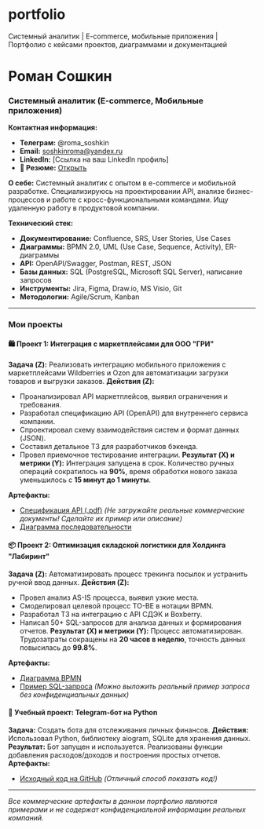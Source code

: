 # portfolio
Системный аналитик | E-commerce, мобильные приложения | Портфолио с кейсами проектов, диаграммами и документацией

# Роман Сошкин
### Системный аналитик (E-commerce, Мобильные приложения)

**Контактная информация:**
*   **Телеграм:** @roma_soshkin
*   **Email:** soshkinroma@yandex.ru
*   **LinkedIn:** [Ссылка на ваш LinkedIn профиль]
*   **📄 Резюме:** [Открыть](https://docs.google.com/document/d/1rjzEOZNdKjBZQS_40rbIu5MqbQ0uENLzFaW_j2jpy08/edit?usp=sharing)

**О себе:**
Системный аналитик с опытом в e-commerce и мобильной разработке. Специализируюсь на проектировании API, анализе бизнес-процессов и работе с кросс-функциональными командами. Ищу удаленную работу в продуктовой компании.

**Технический стек:**
*   **Документирование:** Confluence, SRS, User Stories, Use Cases
*   **Диаграммы:** BPMN 2.0, UML (Use Case, Sequence, Activity), ER-диаграммы
*   **API:** OpenAPI/Swagger, Postman, REST, JSON
*   **Базы данных:** SQL (PostgreSQL, Microsoft SQL Server), написание запросов
*   **Инструменты:** Jira, Figma, Draw.io, MS Visio, Git
*   **Методологии:** Agile/Scrum, Kanban

---

### Мои проекты

#### 🛍️ Проект 1: Интеграция с маркетплейсами для ООО "ГРИ"
**Задача (Z):** Реализовать интеграцию мобильного приложения с маркетплейсами Wildberries и Ozon для автоматизации загрузки товаров и выгрузки заказов.
**Действия (Z):**
*   Проанализировал API маркетплейсов, выявил ограничения и требования.
*   Разработал спецификацию API (OpenAPI) для внутреннего сервиса компании.
*   Спроектировал схему взаимодействия систем и формат данных (JSON).
*   Составил детальное ТЗ для разработчиков бэкенда.
*   Провел приемочное тестирование интеграции.
**Результат (X) и метрики (Y):** Интеграция запущена в срок. Количество ручных операций сократилось на **90%**, время обработки нового заказа уменьшилось с **15 минут до 1 минуты**.

**Артефакты:**
*   [Спецификация API (.pdf)](link_to_file) *(Не загружайте реальные коммерческие документы! Сделайте их пример или описание)*
*   [Диаграмма последовательности](link_to_image)

#### 📦 Проект 2: Оптимизация складской логистики для Холдинга "Лабиринт"
**Задача (Z):** Автоматизировать процесс трекинга посылок и устранить ручной ввод данных.
**Действия (Z):**
*   Провел анализ AS-IS процесса, выявил узкие места.
*   Смоделировал целевой процесс TO-BE в нотации BPMN.
*   Разработал ТЗ на интеграцию с API СДЭК и Boxberry.
*   Написал 50+ SQL-запросов для анализа данных и формирования отчетов.
**Результат (X) и метрики (Y):** Процесс автоматизирован. Трудозатраты сокращены на **20 часов в неделю**, точность данных повысилась до **99.8%**.

**Артефакты:**
*   [Диаграмма BPMN](link_to_image)
*   [Пример SQL-запроса](link_to_sql_file.sql) *(Можно выложить реальный пример запроса без конфиденциальных данных)*

#### 🤖 Учебный проект: Telegram-бот на Python
**Задача:** Создать бота для отслеживания личных финансов.
**Действия:** Использовал Python, библиотеку aiogram, SQLite для хранения данных.
**Результат:** Бот запущен и используется. Реализованы функции добавления расходов/доходов и построения простых отчетов.
**Артефакты:**
*   [Исходный код на GitHub](link_to_another_repo) *(Отличный способ показать код!)*

---
*Все коммерческие артефакты в данном портфолио являются примерами и не содержат конфиденциальной информации реальных компаний.*

